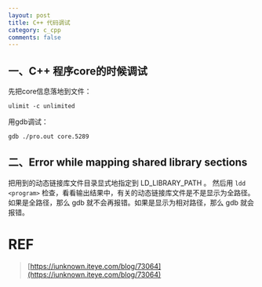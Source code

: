 ```yaml
---
layout: post
title: C++ 代码调试
category: c_cpp
comments: false
---
```


## 一、C++ 程序core的时候调试

先把core信息落地到文件：

    ulimit -c unlimited

用gdb调试：

    gdb ./pro.out core.5289

## 二、Error while mapping shared library sections

把用到的动态链接库文件目录显式地指定到 LD_LIBRARY_PATH 。
然后用 `ldd <program>` 检查，看看输出结果中，有关的动态链接库文件是不是显示为全路径。
如果是全路径，那么 gdb 就不会再报错。如果是显示为相对路径，那么 gdb 就会报错。


# REF

> [https://iunknown.iteye.com/blog/73064](https://iunknown.iteye.com/blog/73064)
